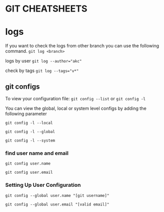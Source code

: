 # GIT CHEATSHEETS

# logs

If you want to check the logs from other branch you can use the following command.
`git log <branch>`

logs by user
`git log --author="akc"`

check by tags
`git log --tags="v*"`

## git configs

To view your configuration file:
`git config --list` or `git config -l`

You can view the global, local or system level configs by adding the following parameter

`git config -l --local`

`git config -l --global`

`git config -l --system`

### find user name and email

`git config user.name`

`git config user.email`

### Setting Up User Configuration

`git config --global user.name "[git username]"`

`git config --global user.email "[valid email]"`




